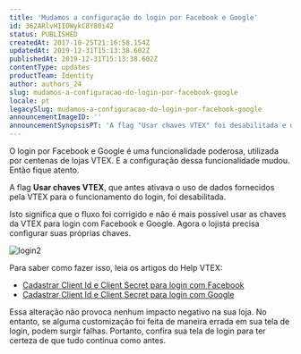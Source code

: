 ```yaml
---
title: 'Mudamos a configuração do login por Facebook e Google'
id: 362ARlvHIIOWykC8Y80i42
status: PUBLISHED
createdAt: 2017-10-25T21:16:58.154Z
updatedAt: 2019-12-31T15:13:38.602Z
publishedAt: 2019-12-31T15:13:38.602Z
contentType: updates
productTeam: Identity
author: authors_24
slug: mudamos-a-configuracao-do-login-por-facebook-google
locale: pt
legacySlug: mudamos-a-configuracao-do-login-por-facebook-google
announcementImageID: ''
announcementSynopsisPT: 'A flag "Usar chaves VTEX" foi desabilitada e o lojista precisa configurar suas próprias'
---
```


O login por Facebook e Google é uma funcionalidade poderosa, utilizada por centenas de lojas VTEX. E a configuração dessa funcionalidade mudou. Então fique atento.

A flag __Usar chaves VTEX__, que antes ativava o uso de dados fornecidos pela VTEX para o funcionamento do login, foi desabilitada.

Isto significa que o fluxo foi corrigido e não é mais possível usar as chaves da VTEX para login com Facebook e Google. Agora o lojista precisa configurar suas próprias chaves.

![login2](//images.contentful.com/alneenqid6w5/8ctzWCGmeAuay68eyk888/630cfc3d79ef248f06ca47575556738c/login2.png)

Para saber como fazer isso, leia os artigos do Help VTEX:

- [Cadastrar Client Id e Client Secret para login com Facebook](/pt/tutorial/cadastrar-client-id-e-client-secret-para-login-com-facebook?utm_source=ksdbfds)
- [Cadastrar Client Id e Client Secret para login com Google](/pt/tutorial/cadastrar-client-id-e-client-secret-para-login-com-google)

Essa alteração não provoca nenhum impacto negativo na sua loja. No entanto, se alguma customização foi feita de maneira errada em sua tela de login, podem surgir falhas. Portanto, confira sua tela de login para ter certeza de que tudo continua como antes.
